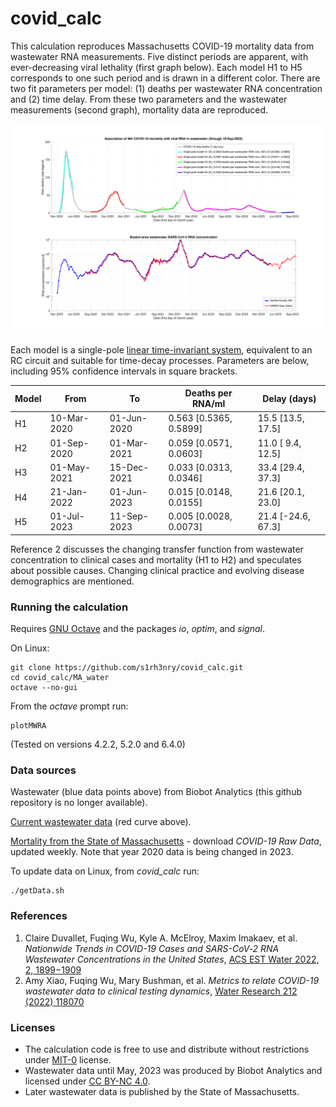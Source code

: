 # covid_calc

This calculation reproduces Massachusetts COVID-19 mortality data from wastewater RNA measurements. Five distinct periods are apparent, with ever-decreasing viral lethality (first graph below).  Each model H1 to H5 corresponds to one such period and is drawn in a different color.  There are two fit parameters per model: (1) deaths per wastewater RNA concentration and (2) time delay.  From these two parameters and the wastewater measurements (second graph), mortality data are reproduced.

![graph](MA_water/plots/1.png)

Each model is a single-pole [linear time-invariant system](https://en.wikipedia.org/wiki/Linear_time-invariant_system), equivalent to an RC circuit and suitable for time-decay processes.  Parameters are below, including 95% confidence intervals in square brackets.

| Model|       From|         To|      Deaths per RNA/ml|     Delay (days)|
|------|-----------|-----------|-----------------------|-----------------|
|    H1|10-Mar-2020|01-Jun-2020| 0.563 [0.5365, 0.5899]|15.5 [13.5, 17.5]|
|    H2|01-Sep-2020|01-Mar-2021| 0.059 [0.0571, 0.0603]|11.0 [ 9.4, 12.5]|
|    H3|01-May-2021|15-Dec-2021| 0.033 [0.0313, 0.0346]|33.4 [29.4, 37.3]|
|    H4|21-Jan-2022|01-Jun-2023| 0.015 [0.0148, 0.0155]|21.6 [20.1, 23.0]|
|    H5|01-Jul-2023|11-Sep-2023| 0.005 [0.0028, 0.0073]|21.4 [-24.6, 67.3]|

Reference 2 discusses the changing transfer function from wastewater concentration to clinical cases and mortality (H1 to H2) and speculates about possible causes.  Changing clinical practice and evolving disease demographics are mentioned.

### Running the calculation
Requires [GNU Octave](https://octave.org/) and the packages *io*, *optim*, and *signal*.

On Linux:
```
git clone https://github.com/s1rh3nry/covid_calc.git
cd covid_calc/MA_water
octave --no-gui
```
From the *octave* prompt run:
```
plotMWRA
```
(Tested on versions 4.2.2, 5.2.0 and 6.4.0)
### Data sources
Wastewater (blue data points above) from Biobot Analytics (this github repository is no longer available).  

[Current wastewater data](https://www.mwra.com/biobot/biobotdata.htm) (red curve above).

[Mortality from the State of Massachusetts](https://www.mass.gov/info-details/covid-19-response-reporting) - download *COVID-19 Raw Data*, updated weekly.  Note that year 2020 data is being changed in 2023.

To update data on Linux, from *covid_calc* run:
```
./getData.sh
```
### References
1. Claire Duvallet, Fuqing Wu, Kyle A. McElroy, Maxim Imakaev, et al. *Nationwide Trends in COVID-19 Cases and SARS-CoV‐2 RNA Wastewater Concentrations in the United States*, [ACS EST Water 2022, 2, 1899−1909](https://pubs.acs.org/action/showCitFormats?doi=10.1021/acsestwater.1c00434)
2. Amy Xiao, Fuqing Wu, Mary Bushman, et al. *Metrics to relate COVID-19 wastewater data to clinical testing dynamics*, [Water Research 212 (2022) 118070](https://doi.org/10.1016/j.watres.2022.118070)
### Licenses
- The calculation code is free to use and distribute without restrictions under [MIT-0](LICENSE) license.
- Wastewater data until May, 2023 was produced by Biobot Analytics and licensed under [CC BY-NC 4.0](https://creativecommons.org/licenses/by-nc/4.0/).
- Later wastewater data is published by the State of Massachusetts.
